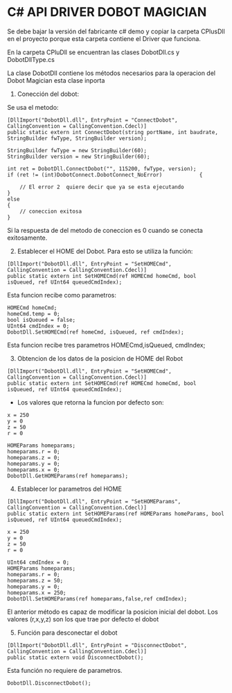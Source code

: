 ﻿

# C# API DRIVER  DOBOT MAGICIAN 

Se debe bajar la versión del fabricante c# demo y copiar la carpeta CPlusDll en el 
proyecto porque esta carpeta contiene el Driver que funciona.

En la carpeta CPluDll se encuentran las clases DobotDll.cs y DobotDllType.cs

La clase DobotDll contiene los métodos necesarios para la operacion del Dobot Magician
esta clase inporta 


1. Conección del dobot:

Se usa el metodo:

```
[DllImport("DobotDll.dll", EntryPoint = "ConnectDobot", CallingConvention = CallingConvention.Cdecl)]
public static extern int ConnectDobot(string portName, int baudrate, StringBuilder fwType, StringBuilder version);

StringBuilder fwType = new StringBuilder(60);
StringBuilder version = new StringBuilder(60);

int ret = DobotDll.ConnectDobot("", 115200, fwType, version);
if (ret != (int)DobotConnect.DobotConnect_NoError)            {
    
    // El error 2  quiere decir que ya se esta ejecutando
}
else
{
    // coneccion exitosa
}
```


Si la respuesta de del metodo de coneccion es 0 cuando se conecta exitosamente.


2. Establecer el HOME del Dobot. Para  esto se utiliza la función:

```
[DllImport("DobotDll.dll", EntryPoint = "SetHOMECmd", CallingConvention = CallingConvention.Cdecl)]
public static extern int SetHOMECmd(ref HOMECmd homeCmd, bool isQueued, ref UInt64 queuedCmdIndex);
```
Esta funcion recibe como parametros:

```
HOMECmd homeCmd;
homeCmd.temp = 0;
bool isQueued = false;
UInt64 cmdIndex = 0;
DobotDll.SetHOMECmd(ref homeCmd, isQueued, ref cmdIndex);
```

Esta funcion recibe tres parametros HOMECmd,isQueued, cmdIndex;


3. Obtencion de los datos de la posicion de HOME del Robot
   
```
[DllImport("DobotDll.dll", EntryPoint = "SetHOMECmd", CallingConvention = CallingConvention.Cdecl)]
public static extern int SetHOMECmd(ref HOMECmd homeCmd, bool isQueued, ref UInt64 queuedCmdIndex);
```

* Los valores que retorna la funcion por defecto son:
```
x = 250
y = 0 
z = 50
r = 0

HOMEParams homeparams;
homeparams.r = 0;
homeparams.z = 0;
homeparams.y = 0;
homeparams.x = 0;
DobotDll.GetHOMEParams(ref homeparams);
```





4. Establecer lor parametros del HOME
   
```
[DllImport("DobotDll.dll", EntryPoint = "SetHOMEParams", CallingConvention = CallingConvention.Cdecl)]
public static extern int SetHOMEParams(ref HOMEParams homeParams, bool isQueued, ref UInt64 queuedCmdIndex);
```
```
x = 250
y = 0 
z = 50
r = 0

UInt64 cmdIndex = 0;
HOMEParams homeparams;
homeparams.r = 0;
homeparams.z = 50;
homeparams.y = 0;
homeparams.x = 250;
DobotDll.SetHOMEParams(ref homeparams,false,ref cmdIndex);
```

El anterior método es capaz de modificar la posicion inicial del dobot. Los valores (r,x,y,z) son los que trae por defecto el dobot 

5. Función para desconectar el dobot 
```
[DllImport("DobotDll.dll", EntryPoint = "DisconnectDobot", CallingConvention = CallingConvention.Cdecl)]
public static extern void DisconnectDobot();
```
Esta función no requiere de parametros.
```
DobotDll.DisconnectDobot();      
```





            











